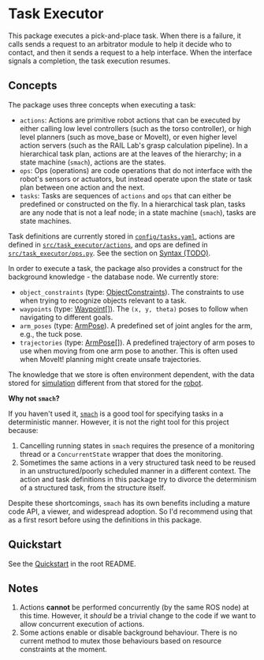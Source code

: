 # Task Executor

This package executes a pick-and-place task. When there is a failure, it calls sends a request to an arbitrator module to help it decide who to contact, and then it sends a request to a help interface. When the interface signals a completion, the task execution resumes.


## Concepts

The package uses three concepts when executing a task:

- `actions`: Actions are primitive robot actions that can be executed by either calling low level controllers (such as the torso controller), or high level planners (such as move_base or MoveIt), or even higher level action servers (such as the RAIL Lab's grasp calculation pipeline). In a hierarchical task plan, actions are at the leaves of the hierarchy; in a state machine (`smach`), actions are the states.
- `ops`: Ops (operations) are code operations that do not interface with the robot's sensors or actuators, but instead operate upon the state or task plan between one action and the next.
- `tasks`: Tasks are sequences of `actions` and `ops` that can either be predefined or constructed on the fly. In a hierarchical task plan, tasks are any node that is not a leaf node; in a state machine (`smach`), tasks are state machines.

Task definitions are currently stored in [`config/tasks.yaml`](config/tasks.yaml), actions are defined in [`src/task_executor/actions`](src/task_executor/actions), and ops are defined in [`src/task_executor/ops.py`](src/task_executor/ops.py). See the section on [Syntax (TODO)](#syntax).

In order to execute a task, the package also provides a construct for the background knowledge - the database node. We currently store:

- `object_constraints` (type: [ObjectConstraints](msg/ObjectConstraints.msg)). The constraints to use when trying to recognize objects relevant to a task.
- `waypoints` (type: [Waypoint](msg/Waypoint.msg)[]). The `(x, y, theta)` poses to follow when navigating to different goals.
- `arm_poses` (type: [ArmPose](msg/ArmPose.msg)). A predefined set of joint angles for the arm, e.g., the tuck pose.
- `trajectories` (type: [ArmPose](msg/ArmPose.msg)[]). A predefined trajectory of arm poses to use when moving from one arm pose to another. This is often used when MoveIt! planning might create unsafe trajectories.

The knowledge that we store is often environment dependent, with the data stored for [simulation](config/simulation.yaml) different from that stored for the [robot](config/robot.yaml).

**Why not `smach`?**

If you haven't used it, [`smach`](http://wiki.ros.org/smach) is a good tool for specifying tasks in a deterministic manner. However, it is not the right tool for this project because:

1. Cancelling running states in `smach` requires the presence of a monitoring thread or a `ConcurrentState` wrapper that does the monitoring.
1. Sometimes the same actions in a very structured task need to be reused in an unstructured/poorly scheduled manner in a different context. The action and task definitions in this package try to divorce the determinism of a structured task, from the structure itself.

Despite these shortcomings, `smach` has its own benefits including a mature code API, a viewer, and widespread adoption. So I'd recommend using that as a first resort before using the definitions in this package.


## Quickstart

See the [Quickstart](../#quickstart) in the root README.


## Notes

1. Actions **cannot** be performed concurrently (by the same ROS node) at this time. However, it *should* be a trivial change to the code if we want to allow concurrent execution of actions.
1. Some actions enable or disable background behaviour. There is no current method to mutex those behaviours based on resource constraints at the moment.
